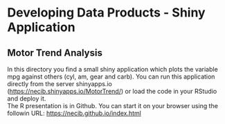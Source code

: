 # Developing Data Products - Shiny Application 
## Motor Trend Analysis

In this directory you find a small shiny application which plots the variable mpg against others (cyl, am, gear and carb).
You can run this application directly  from the server shinyapps.io (https://necib.shinyapps.io/MotorTrend/) or load the code in your RStudio and deploy it.
<br>
The R presentation is in Github. You can start it on your browser using the followin URL: https://necib.github.io/index.html

